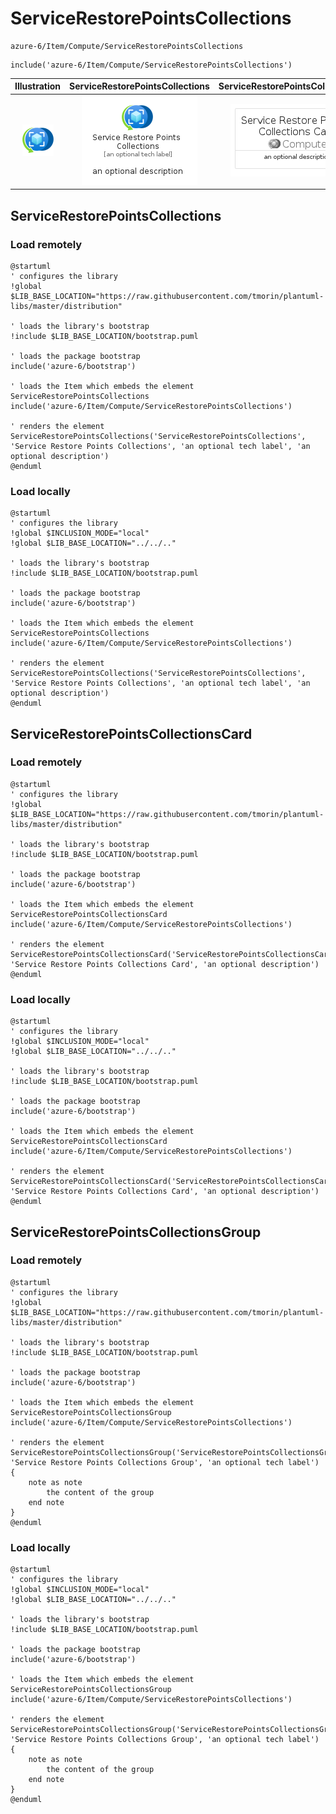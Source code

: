 # ServiceRestorePointsCollections


```text
azure-6/Item/Compute/ServiceRestorePointsCollections
```

```text
include('azure-6/Item/Compute/ServiceRestorePointsCollections')
```



| Illustration | ServiceRestorePointsCollections | ServiceRestorePointsCollectionsCard | ServiceRestorePointsCollectionsGroup |
| :---: | :---: | :---: | :---: |
| ![illustration for Illustration](../../../azure-6/Item/Compute/ServiceRestorePointsCollections.png) | ![illustration for ServiceRestorePointsCollections](../../../azure-6/Item/Compute/ServiceRestorePointsCollections.Local.png) | ![illustration for ServiceRestorePointsCollectionsCard](../../../azure-6/Item/Compute/ServiceRestorePointsCollectionsCard.Local.png) | ![illustration for ServiceRestorePointsCollectionsGroup](../../../azure-6/Item/Compute/ServiceRestorePointsCollectionsGroup.Local.png) |




## ServiceRestorePointsCollections

### Load remotely
```plantuml
@startuml
' configures the library
!global $LIB_BASE_LOCATION="https://raw.githubusercontent.com/tmorin/plantuml-libs/master/distribution"

' loads the library's bootstrap
!include $LIB_BASE_LOCATION/bootstrap.puml

' loads the package bootstrap
include('azure-6/bootstrap')

' loads the Item which embeds the element ServiceRestorePointsCollections
include('azure-6/Item/Compute/ServiceRestorePointsCollections')

' renders the element
ServiceRestorePointsCollections('ServiceRestorePointsCollections', 'Service Restore Points Collections', 'an optional tech label', 'an optional description')
@enduml
```

### Load locally
```plantuml
@startuml
' configures the library
!global $INCLUSION_MODE="local"
!global $LIB_BASE_LOCATION="../../.."

' loads the library's bootstrap
!include $LIB_BASE_LOCATION/bootstrap.puml

' loads the package bootstrap
include('azure-6/bootstrap')

' loads the Item which embeds the element ServiceRestorePointsCollections
include('azure-6/Item/Compute/ServiceRestorePointsCollections')

' renders the element
ServiceRestorePointsCollections('ServiceRestorePointsCollections', 'Service Restore Points Collections', 'an optional tech label', 'an optional description')
@enduml
```

## ServiceRestorePointsCollectionsCard

### Load remotely
```plantuml
@startuml
' configures the library
!global $LIB_BASE_LOCATION="https://raw.githubusercontent.com/tmorin/plantuml-libs/master/distribution"

' loads the library's bootstrap
!include $LIB_BASE_LOCATION/bootstrap.puml

' loads the package bootstrap
include('azure-6/bootstrap')

' loads the Item which embeds the element ServiceRestorePointsCollectionsCard
include('azure-6/Item/Compute/ServiceRestorePointsCollections')

' renders the element
ServiceRestorePointsCollectionsCard('ServiceRestorePointsCollectionsCard', 'Service Restore Points Collections Card', 'an optional description')
@enduml
```

### Load locally
```plantuml
@startuml
' configures the library
!global $INCLUSION_MODE="local"
!global $LIB_BASE_LOCATION="../../.."

' loads the library's bootstrap
!include $LIB_BASE_LOCATION/bootstrap.puml

' loads the package bootstrap
include('azure-6/bootstrap')

' loads the Item which embeds the element ServiceRestorePointsCollectionsCard
include('azure-6/Item/Compute/ServiceRestorePointsCollections')

' renders the element
ServiceRestorePointsCollectionsCard('ServiceRestorePointsCollectionsCard', 'Service Restore Points Collections Card', 'an optional description')
@enduml
```

## ServiceRestorePointsCollectionsGroup

### Load remotely
```plantuml
@startuml
' configures the library
!global $LIB_BASE_LOCATION="https://raw.githubusercontent.com/tmorin/plantuml-libs/master/distribution"

' loads the library's bootstrap
!include $LIB_BASE_LOCATION/bootstrap.puml

' loads the package bootstrap
include('azure-6/bootstrap')

' loads the Item which embeds the element ServiceRestorePointsCollectionsGroup
include('azure-6/Item/Compute/ServiceRestorePointsCollections')

' renders the element
ServiceRestorePointsCollectionsGroup('ServiceRestorePointsCollectionsGroup', 'Service Restore Points Collections Group', 'an optional tech label') {
    note as note
        the content of the group
    end note
}
@enduml
```

### Load locally
```plantuml
@startuml
' configures the library
!global $INCLUSION_MODE="local"
!global $LIB_BASE_LOCATION="../../.."

' loads the library's bootstrap
!include $LIB_BASE_LOCATION/bootstrap.puml

' loads the package bootstrap
include('azure-6/bootstrap')

' loads the Item which embeds the element ServiceRestorePointsCollectionsGroup
include('azure-6/Item/Compute/ServiceRestorePointsCollections')

' renders the element
ServiceRestorePointsCollectionsGroup('ServiceRestorePointsCollectionsGroup', 'Service Restore Points Collections Group', 'an optional tech label') {
    note as note
        the content of the group
    end note
}
@enduml
```

